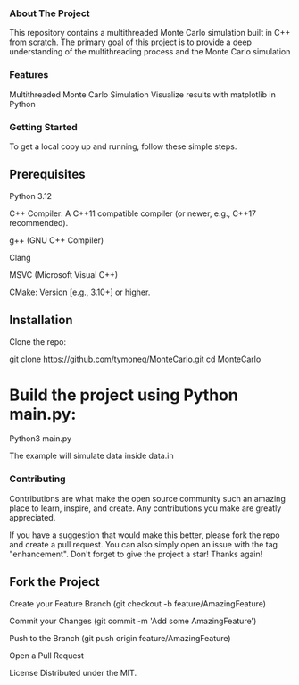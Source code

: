 ### About The Project
This repository contains a multithreaded Monte Carlo simulation built in C++ from scratch. The primary goal of this project is to provide a deep understanding of the multithreading process and the Monte Carlo simulation

### Features

Multithreaded Monte Carlo Simulation
Visualize results with matplotlib in Python

### Getting Started
To get a local copy up and running, follow these simple steps.

## Prerequisites

Python 3.12

C++ Compiler: A C++11 compatible compiler (or newer, e.g., C++17 recommended).

g++ (GNU C++ Compiler)

Clang

MSVC (Microsoft Visual C++)

CMake: Version [e.g., 3.10+] or higher.

## Installation
Clone the repo:

git clone https://github.com/tymoneq/MonteCarlo.git
cd MonteCarlo
# Build the project using Python main.py:
Python3 main.py

The example will simulate data inside data.in

### Contributing
Contributions are what make the open source community such an amazing place to learn, inspire, and create. Any contributions you make are greatly appreciated.

If you have a suggestion that would make this better, please fork the repo and create a pull request. You can also simply open an issue with the tag "enhancement". Don't forget to give the project a star! Thanks again!

## Fork the Project

Create your Feature Branch (git checkout -b feature/AmazingFeature)

Commit your Changes (git commit -m 'Add some AmazingFeature')

Push to the Branch (git push origin feature/AmazingFeature)

Open a Pull Request

License Distributed under the MIT.


